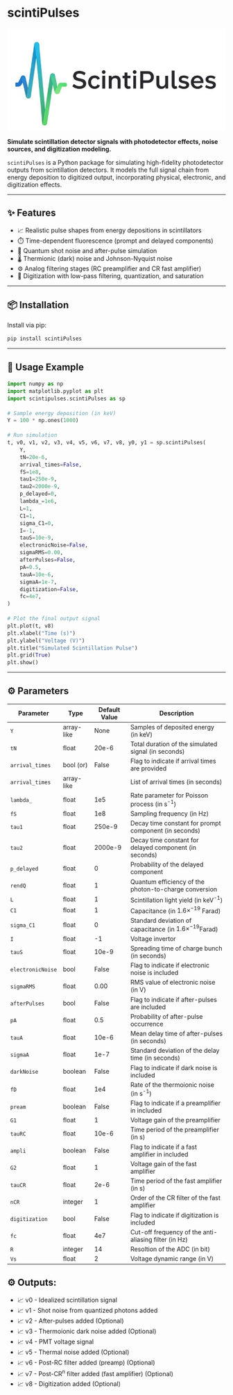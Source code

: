 # scintiPulses

![scintiPulses logo](scintiPulses_logo.jpg)

**Simulate scintillation detector signals with photodetector effects, noise sources, and digitization modeling.**

`scintiPulses` is a Python package for simulating high-fidelity photodetector outputs from scintillation detectors. It models the full signal chain from energy deposition to digitized output, incorporating physical, electronic, and digitization effects.

---

## ✨ Features

- 📈 Realistic pulse shapes from energy depositions in scintillators  
- ⏱️ Time-dependent fluorescence (prompt and delayed components)  
- 🔬 Quantum shot noise and after-pulse simulation  
- 🌡️ Thermionic (dark) noise and Johnson-Nyquist noise  
- ⚙️ Analog filtering stages (RC preamplifier and CR fast amplifier)  
- 🧮 Digitization with low-pass filtering, quantization, and saturation

---

## 📦 Installation

Install via pip:

```bash
pip install scintiPulses
```

---

## 🚀 Usage Example

```python
import numpy as np
import matplotlib.pyplot as plt
import scintipulses.scintiPulses as sp

# Sample energy deposition (in keV)
Y = 100 * np.ones(1000)

# Run simulation
t, v0, v1, v2, v3, v4, v5, v6, v7, v8, y0, y1 = sp.scintiPulses(
    Y,
    tN=20e-6,
    arrival_times=False,
    fS=1e8,
    tau1=250e-9,
    tau2=2000e-9,
    p_delayed=0,
    lambda_=1e6,
    L=1,
    C1=1,
    sigma_C1=0,
    I=-1,
    tauS=10e-9,
    electronicNoise=False,
    sigmaRMS=0.00,
    afterPulses=False,
    pA=0.5,
    tauA=10e-6,
    sigmaA=1e-7,
    digitization=False,
    fc=4e7,
)

# Plot the final output signal
plt.plot(t, v8)
plt.xlabel("Time (s)")
plt.ylabel("Voltage (V)")
plt.title("Simulated Scintillation Pulse")
plt.grid(True)
plt.show()
```

---

## ⚙️ Parameters

| Parameter         | Type        | Default Value | Description                                                  |
|------------------|-------------|----------------|--------------------------------------------------------------|
| `Y`              | array-like  | None           | Samples of deposited energy (in keV)                         |
| `tN`             | float       | 20e-6          | Total duration of the simulated signal (in seconds)          |
| `arrival_times`  | bool  (or)  | False          | Flag to indicate if arrival times are provided               |
| `arrival_times`  | array-like  |                | List of arrival times (in seconds)                           |
| `lambda_`        | float       | 1e5            | Rate parameter for Poisson process (in s<sup>-1</sup>)       |
| `fS`             | float       | 1e8            | Sampling frequency (in Hz)                                   |
| `tau1`           | float       | 250e-9         | Decay time constant for prompt component (in seconds)        |
| `tau2`           | float       | 2000e-9        | Decay time constant for delayed component (in seconds)       |
| `p_delayed`      | float       | 0              | Probability of the delayed component                         |
| `rendQ`          | float       | 1              | Quantum efficiency of the photon-to-charge conversion        |
| `L`              | float       | 1              | Scintillation light yield (in keV<sup>-1</sup>)              |
| `C1`             | float       | 1              | Capacitance (in $1.6\times^{-19}$ Farad)                     |
| `sigma_C1`       | float       | 0              | Standard deviation of capacitance (in $1.6\times^{-19}$Farad)|
| `I`              | float       | -1             | Voltage invertor                                             |
| `tauS`           | float       | 10e-9          | Spreading time of charge bunch (in seconds)                  |
| `electronicNoise`| bool        | False          | Flag to indicate if electronic noise is included             |
| `sigmaRMS`       | float       | 0.00           | RMS value of electronic noise (in V)                         |
| `afterPulses`    | bool        | False          | Flag to indicate if after-pulses are included                |
| `pA`             | float       | 0.5            | Probability of after-pulse occurrence                        |
| `tauA`           | float       | 10e-6          | Mean delay time of after-pulses (in seconds)                 |
| `sigmaA`         | float       | 1e-7           | Standard deviation of the delay time (in seconds)            |
| `darkNoise`      | boolean     | False          | Flag to indicate if dark noise is included                   |
| `fD`             | float       | 1e4            | Rate of the thermoionic noise (in s<sup>-1</sup>)            |
| `pream`          | boolean     | False          | Flag to indicate if a preamplifier in included               |
| `G1`             | float       | 1              | Voltage gain of the preamplifier                             |
| `tauRC`          | float       | 10e-6          | Time period of the preamplifier (in s)                       | 
| `ampli`          | boolean     | False          | Flag to indicate if a fast amplifier in included             |
| `G2`             | float       | 1              | Voltage gain of the fast amplifier                           |
| `tauCR`          | float       | 2e-6           | Time period of the fast amplifier (in s)                     |
| `nCR`            | integer     | 1              | Order of the CR filter of the fast amplifier                 |
| `digitization`   | bool        | False          | Flag to indicate if digitization is included                 |
| `fc`             | float       | 4e7            | Cut-off frequency of the anti-aliasing filter (in Hz)        |
|  `R`             | integer     | 14             | Resoltion of the ADC (in bit)                                |
|  `Vs`            | float       | 2              | Voltage dynamic range (in V)                                 |

## ⚙️ Outputs:

- 📈 v0 - Idealized scintillation signal
- 📈 v1 - Shot noise from quantized photons added
- 📈 v2 - After-pulses added (Optional)
- 📈 v3 - Thermoionic dark noise added (Optional)
- 📈 v4 - PMT voltage signal
- 📈 v5 - Thermal noise added (Optional)
- 📈 v6 - Post-RC filter added (preamp) (Optional)
- 📈 v7 - Post-CR<sup>n</sup> filter added (fast amplifier) (Optional)
- 📈 v8 - Digitization added (Optional)
